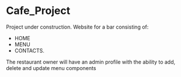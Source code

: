 # Cafe_Project

Project under construction.
Website for a bar consisting of:
- HOME
- MENU
- CONTACTS.

The restaurant owner will have an admin profile with the ability to add, delete and update menu components
